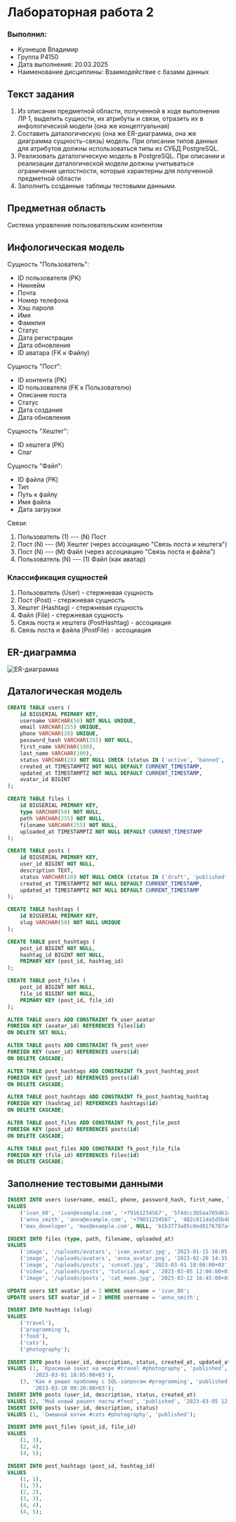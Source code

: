 # Лабораторная работа 2
### Выполнил:
* Кузнецов Владимир
* Группа P4150
* Дата выполнения: 20.03.2025
* Наименование дисциплины: Взаимодействие с базами данных

## Текст задания
1.  Из описания предметной области, полученной в ходе выполнения ЛР 1, выделить сущности, их атрибуты и связи, отразить их в инфологической модели (она же концептуальная)
2.  Составить даталогическую (она же ER-диаграмма, она же диаграмма сущность-связь) модель. При описании типов данных для атрибутов должны использоваться типы из СУБД PostgreSQL.
3.  Реализовать даталогическую модель в PostgreSQL. При описании и реализации даталогической модели должны учитываться ограничения целостности, которые характерны для полученной предметной области
4.  Заполнить созданные таблицы тестовыми данными.
## Предметная область
Система управления пользовательским контентом
## Инфологическая модель
Сущность "Пользователь":
- ID пользователя (PK)
- Никнейм
- Почта
- Номер телефона
- Хэш пароля
- Имя
- Фамилия
- Статус
- Дата регистрации
- Дата обновления
- ID аватара (FK к Файлу)

Сущность "Пост":
- ID контента (PK)
- ID пользователя (FK к Пользователю)
- Описание поста
- Статус
- Дата создания
- Дата обновления

Сущность "Хештег":
- ID хештега (PK)
- Слаг

Сущность "Файл":
- ID файла (PK)
- Тип
- Путь к файлу
- Имя файла
- Дата загрузки

Связи:
1. Пользователь (1) --- (N) Пост
2. Пост (N) --- (M) Хештег (через ассоциацию "Связь поста и хештега")
3. Пост (N) --- (M) Файл (через ассоциацию "Связь поста и файла")
4. Пользователь (N) --- (1) Файл (как аватар)
### Классификация сущностей
1. Пользователь (User) - стержневая сущность
2. Пост (Post) - стержневая сущность
3. Хештег (Hashtag) - стержневая сущность
4. Файл (File) - стержневая сущность
5. Связь поста и хештега (PostHashtag) - ассоциация
6. Связь поста и файла (PostFile) - ассоциация
## ER-диаграмма
![ER-диаграмма](er.png)
## Даталогическая модель
```sql
CREATE TABLE users (  
    id BIGSERIAL PRIMARY KEY,  
    username VARCHAR(50) NOT NULL UNIQUE,  
    email VARCHAR(255) UNIQUE,  
    phone VARCHAR(20) UNIQUE,  
    password_hash VARCHAR(255) NOT NULL,  
    first_name VARCHAR(100),  
    last_name VARCHAR(100),  
    status VARCHAR(20) NOT NULL CHECK (status IN ('active', 'banned', 'deleted')),  
    created_at TIMESTAMPTZ NOT NULL DEFAULT CURRENT_TIMESTAMP,  
    updated_at TIMESTAMPTZ NOT NULL DEFAULT CURRENT_TIMESTAMP,  
    avatar_id BIGINT  
);  

CREATE TABLE files (  
    id BIGSERIAL PRIMARY KEY,  
    type VARCHAR(50) NOT NULL,  
    path VARCHAR(255) NOT NULL,  
    filename VARCHAR(255) NOT NULL,  
    uploaded_at TIMESTAMPTZ NOT NULL DEFAULT CURRENT_TIMESTAMP  
);  

CREATE TABLE posts (  
    id BIGSERIAL PRIMARY KEY,  
    user_id BIGINT NOT NULL,  
    description TEXT,  
    status VARCHAR(20) NOT NULL CHECK (status IN ('draft', 'published', 'archived')),  
    created_at TIMESTAMPTZ NOT NULL DEFAULT CURRENT_TIMESTAMP,  
    updated_at TIMESTAMPTZ NOT NULL DEFAULT CURRENT_TIMESTAMP  
);  

CREATE TABLE hashtags (  
    id BIGSERIAL PRIMARY KEY,  
    slug VARCHAR(50) NOT NULL UNIQUE  
);  

CREATE TABLE post_hashtags (  
    post_id BIGINT NOT NULL,  
    hashtag_id BIGINT NOT NULL,  
    PRIMARY KEY (post_id, hashtag_id)  
);

CREATE TABLE post_files (  
    post_id BIGINT NOT NULL,  
    file_id BIGINT NOT NULL,  
    PRIMARY KEY (post_id, file_id)  
);  

ALTER TABLE users ADD CONSTRAINT fk_user_avatar  
FOREIGN KEY (avatar_id) REFERENCES files(id)  
ON DELETE SET NULL;  

ALTER TABLE posts ADD CONSTRAINT fk_post_user  
FOREIGN KEY (user_id) REFERENCES users(id)  
ON DELETE CASCADE;  

ALTER TABLE post_hashtags ADD CONSTRAINT fk_post_hashtag_post  
FOREIGN KEY (post_id) REFERENCES posts(id)  
ON DELETE CASCADE;  

ALTER TABLE post_hashtags ADD CONSTRAINT fk_post_hashtag_hashtag  
FOREIGN KEY (hashtag_id) REFERENCES hashtags(id)  
ON DELETE CASCADE;  

ALTER TABLE post_files ADD CONSTRAINT fk_post_file_post  
FOREIGN KEY (post_id) REFERENCES posts(id)  
ON DELETE CASCADE;  

ALTER TABLE post_files ADD CONSTRAINT fk_post_file_file  
FOREIGN KEY (file_id) REFERENCES files(id)  
ON DELETE CASCADE;  
```
## Заполнение тестовыми данными
```sql
INSERT INTO users (username, email, phone, password_hash, first_name, last_name, status, created_at, updated_at)  
VALUES  
    ('ivan_88', 'ivan@example.com', '+79161234567', '5f4dcc3b5aa765d61d8327deb882cf99', 'Иван', 'Петров', 'active', '2023-01-15 10:00:00+03', '2023-01-15 10:00:00+03'),  
    ('anna_smith', 'anna@example.com', '+79031234567', '482c811da5d5b4bc6d497ffa98491e38', 'Анна', 'Смирнова', 'active', '2023-02-20 14:30:00+03', '2023-02-20 14:30:00+03'),  
    ('max_developer', 'max@example.com', NULL, 'b1b3773a05c0ed0176787a4f1574ff00', 'Максим', 'Иванов', 'active', '2023-03-10 09:15:00+03', '2023-03-10 09:15:00+03');  

INSERT INTO files (type, path, filename, uploaded_at)
VALUES
    ('image', '/uploads/avatars', 'ivan_avatar.jpg', '2023-01-15 10:05:00+03'),
    ('image', '/uploads/avatars', 'anna_avatar.png', '2023-02-20 14:35:00+03'),
    ('image', '/uploads/posts', 'sunset.jpg', '2023-03-01 18:00:00+03'),
    ('video', '/uploads/posts', 'tutorial.mp4', '2023-03-05 12:00:00+03'),
    ('image', '/uploads/posts', 'cat_meme.jpg', '2023-03-12 16:45:00+03');

UPDATE users SET avatar_id = 1 WHERE username = 'ivan_88';
UPDATE users SET avatar_id = 2 WHERE username = 'anna_smith';

INSERT INTO hashtags (slug)
VALUES
    ('travel'),
    ('programming'),
    ('food'),
    ('cats'),
    ('photography');

INSERT INTO posts (user_id, description, status, created_at, updated_at)
VALUES (1, 'Красивый закат на море #travel #photography', 'published', '2023-03-01 18:05:00+03',
        '2023-03-01 18:05:00+03'),
    (3, 'Как я решил проблему с SQL-запросом #programming', 'published', '2023-03-10 09:20:00+03',
        '2023-03-10 09:20:00+03');
INSERT INTO posts (user_id, description, status, created_at)
VALUES (2, 'Мой новый рецепт пасты #food', 'published', '2023-03-05 12:10:00+03');
INSERT INTO posts (user_id, description, status)
VALUES (1, 'Смешной котик #cats #photography', 'published');

INSERT INTO post_files (post_id, file_id)
VALUES
    (1, 3),
    (2, 4),
    (4, 5);

INSERT INTO post_hashtags (post_id, hashtag_id)
VALUES
    (1, 1),
    (1, 5),
    (2, 2),
    (3, 3),
    (4, 4),
    (4, 5);
```